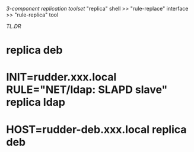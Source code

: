 *3-component replication toolset*
"replica" shell >> "rule-replace" interface >> "rule-replica" tool

*TL.DR*
# replica deb
# INIT=rudder.xxx.local RULE="NET/ldap: SLAPD slave" replica ldap
# HOST=rudder-deb.xxx.local replica deb
